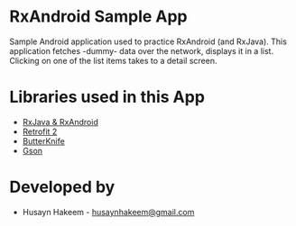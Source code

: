 # RxAndroid Sample App

Sample Android application used to practice RxAndroid (and RxJava). This application fetches -dummy-  data over the network, displays it in a list. Clicking on one of the list items takes to a detail screen.


# Libraries used in this App

- [RxJava & RxAndroid](https://github.com/ReactiveX/RxAndroid)
- [Retrofit 2](http://square.github.io/retrofit/)
- [ButterKnife](https://github.com/JakeWharton/butterknife)
- [Gson](https://github.com/google/gson)


# Developed by

- Husayn Hakeem - [husaynhakeem@gmail.com](husaynhakeem@gmail.com)
